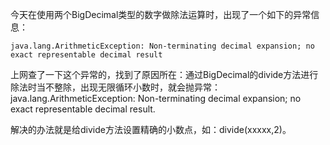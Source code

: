 今天在使用两个BigDecimal类型的数字做除法运算时，出现了一个如下的异常信息：
```
java.lang.ArithmeticException: Non-terminating decimal expansion; no exact representable decimal result
```

上网查了一下这个异常的，找到了原因所在：通过BigDecimal的divide方法进行除法时当不整除，出现无限循环小数时，就会抛异常：java.lang.ArithmeticException: Non-terminating decimal expansion; no exact representable decimal result.  

解决的办法就是给divide方法设置精确的小数点，如：divide(xxxxx,2)。
